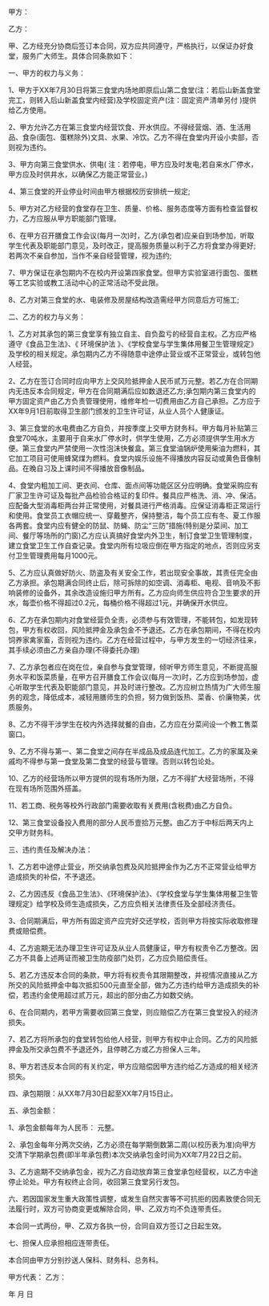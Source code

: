 
 


甲方：


乙方：


甲、乙方经充分协商后签订本合同，双方应共同遵守，严格执行，以保证办好食堂，服务广大师生。具体合同条款如下：


一、甲方的权力与义务：


1、甲方于XX年7月30日将第三食堂内场地即原后山第二食堂(注：若后山新盖食堂完工，则转入后山新盖食堂内经营)及学校固定资产(注：固定资产清单另付 )提供给乙方使用。


2、甲方允许乙方在第三食堂内经营饮食、开水供应。不得经营烟、酒、生活用品、食杂(面包、蛋糕除外)文具、水果、冷饮。乙方不得在食堂内开设小卖部，否则视为违约。


3、甲方向第三食堂供水、供电( 注：若停电，甲方应及时发电;若自来水厂停水，甲方应及时供井水，以确保乙方能正常营业。)


4、第三食堂的开业停业时间由甲方根据校历安排统一规定;


5、甲方对乙方经营的食堂存在卫生、质量、价格、服务态度等方面有检查监督权力，乙方应服从甲方职能部门管理。


6、在甲方召开膳食工作会议(每月一次)时，乙方(承包者)应亲自到场参加，听取学生代表及职能部门意见，及时改正，提高服务质量以利于乙方将食堂办得更好;若两次不亲自参加，当作不亲自经营管理，视为违约;


7、甲方保证在承包期内不在校内开设第四家食堂。但甲方实验室进行面包、蛋糕等工艺实验或教工活动中心的正常活动不受此限。


8、乙方对第三食堂的水、电装修及房屋结构改造需经甲方同意后方可施工;


二、乙方的权力与义务：


1、乙方对其承包的第三食堂享有独立自主、自负盈亏的经营自主权。乙方应严格遵守《食品卫生法》、《
环境保护法
》、《学校食堂与学生集体用餐卫生管理规定》及学校的相关规定。承包期内乙方不得随意中途停止营业或不正常营业，或转包他人经营。


2、乙方在签订合同时应向甲方上交风险抵押金人民币贰万元整。若乙方在合同期内无违反本合同规定，甲方在合同期满后应如数退还乙方;承包期内第三食堂内的甲方固定资产由乙方负责管理使用，维修年检一切费用由乙方自己承担。乙方应于XX年9月1日前取得卫生部门颁发的卫生许可证，从业人员个人健康证。


3、第三食堂的水电费由乙方自负，并按季度上交甲方财务科。甲方每月补贴第三食堂70吨水，主要用于自来水厂停水时，供学生使用，乙方必须提供学生用水方便。第三食堂内严禁使用一次性泡沫快餐盒。第三食堂油锅炉使用柴油为燃料，其它加工项目可使用蜂窝煤为燃料。食堂内娱乐设施不得播放内容反动或黄色音像制品。在晚自习及上课时间不得播放音像制品。


4、食堂内粗加工间、更衣间、仓库、面点间等功能区区分应明确。食堂采购应有厂家卫生许可证及每批产品检验合格证的复印件。餐具应严格洗、消、冲、保洁。应配备大型消毒柜两台并正常使用，对餐具进行严格消毒。应保证消毒柜正常运行和使用。食堂员工衣帽应统一、穿戴整齐，保持整洁，每个员工应有冬、夏工作服各两套。食堂内应有健全的防鼠、防蝇、防尘“三防”措施(特别是分菜间、加工间、餐厅等场所的门窗)乙方应认真搞好食堂内外卫生，制订食堂卫生管理制度，建立食堂卫生工作自查记录。食堂内所有垃圾应倒在甲方指定的地点，否则应另支付卫生管理费用每月1000元。


5、乙方应认真做好防火、防盗及有关安全工作，若出现安全事故，其责任完全由乙方承担。承包期满合同终止后，除可拆除的如空调、消毒柜、电视、音响及不影响装修的设备外，其余改造设施归甲方所有。乙方应向师生供应符合卫生要求的开水，每壶价格不得超过0.2元，每桶价格不得超过1元，并确保开水供应。


6、乙方在承包期内对食堂经营负全责，必须参与有效管理，不能转包，如发现转包，甲方有权收回，风险抵押金及承包金不予退还。乙方在承包期间，不得在校内饲养家禽家畜，否则视为违约。乙方在经营过程中，与甲方发生的一切经济往来，其手续必须由乙方亲自办理(不得委托办理)


7、乙方承包者应在岗在位，亲自参与食堂管理，倾听甲方师生意见，不断提高服务水平和饭菜质量，在甲方召开膳食工作会议(每月一次)时，乙方应到场参加，虚心听取学生代表及职能部门意见，并及时进行整改。乙方应树立热情为广大师生服务的观念，降低成本，减轻用膳师生的负担，努力做到饭热、菜香、价廉物美，优质服务。


8、乙方不得干涉学生在校内外选择就餐的自由，乙方应在分菜间设一个教工售菜窗口。


9、乙方不得与第一、第二食堂之间存在半成品及成品连代加工。乙方的家属及亲戚均不得参与第一食堂及第二食堂的经营与管理。否则以转包论处。


10、乙方的经营场所以甲方提供的现有场所为限，乙方不得扩大经营场所，不得在现有场所范围外搭盖。


11、若工商、税务等校外行政部门需要收取有关费用(含税费)由乙方自负。


12、第三食堂设备投入费用的部分人民币壹拾万元整。由乙方于中标后两天内上交甲方财务科。


三、违约责任及解决办法：


1、乙方若中途停止营业，所交纳承包费及风险抵押金作为乙方不正常营业给甲方造成损失的补偿，不予退还。


2、乙方因违反《食品卫生法》、《环境保护法》、《学校食堂与学生集体用餐卫生管理规定》给学校及师生造成损失，乙方应负相关法律责任及全部经济责任。


3、合同期满后，甲方所有固定资产应完好交还学校，否则甲方将按实际收取修理费或赔偿费。


4、乙方逾期无法办理卫生许可证及从业人员健康证，甲方有权责令乙方整改。因乙方不具备上述两证而被卫生防疫部门处罚，乙方应负赔偿责任。


5、若乙方违反本合同的条款，甲方将有权责令其限期整改，并视情况直接从乙方所交的风险抵押金中每次抵扣500元直至全部，做为乙方违约给甲方造成损失的补偿，若违约金使用超过贰万元，超出的部分由乙方如数交纳。


6、在合同期内，若甲方需要收回第三食堂，则应赔偿乙方在第三食堂投入的经济损失。


7、若乙方将所承包的食堂转包给他人经营，则甲方有权中止合同。乙方的风险抵押金及所交承包费不予退还外，且停聘乙方或乙方担保人三年。


8、甲方若违反本合同的有关约定，甲方应赔偿因甲方违约给乙方造成的相关经济损失。


四、承包期限：从XX年7月30日起至XX年7月15日止。


五、承包金额：


1、承包金额每年为人民币： 元整。


2、承包金每年分两次交纳，乙方必须在每学期倒数第二周(以校历表为准)向甲方交清下学期承包费(即半年承包费)本次交纳承包金时间为XX年7月22日之前。


3、乙方逾期不交纳承包金，视为乙方自动放弃第三食堂承包经营权，以乙方中途停止论处。甲方有权终止合同，收回第三食堂另行发包。


六、若因国家发生重大政策性调整，或发生自然灾害等不可抗拒的因素致使合同无法履行时，双方可协商变更或解除合同，甲、乙双方均不负连带责任。


本合同一式两份，甲、乙双方各执一份，合同自双方签订之日起生效。


七、担保人应承担相应连带责任。


本合同由甲方分别抄送人保科、财务科、总务科。


甲方代表： 乙方：


年 月 日
 


 

 
 
 
 
 
  


  
 

  


  


  
 
 
 
 

